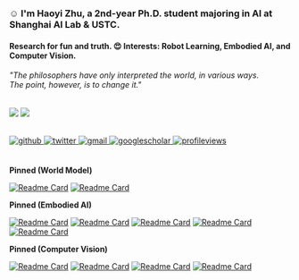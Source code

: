 ### :relaxed: I'm Haoyi Zhu, a 2nd-year Ph.D. student majoring in AI at Shanghai AI Lab & USTC.  

#### Research for fun and truth. :heart_eyes: Interests: Robot Learning, Embodied AI, and Computer Vision.



*"The philosophers have only interpreted the world, in various ways. The point, however, is to change it."*

<br/>  

<div align="left">
<img src="https://github-readme-stats.vercel.app/api?username=HaoyiZhu&show_icons=true&count_private=true&hide_border=true&show=prs_merged&rank_icon=github" align="center" />
<img src="https://github-readme-stats.vercel.app/api/top-langs/?username=HaoyiZhu&show_icons=true&count_private=true&layout=donut&hide_border=true" align="center" />
</div>  

<br/>  

<br/>  
 
<div align="left">
<a href="https://github.com/HaoyiZhu" target="_blank">
<img src=https://img.shields.io/badge/github-%2324292e.svg?&style=for-the-badge&logo=github&logoColor=white alt=github style="margin-bottom: 5px;" />
</a>
<a href="https://twitter.com/HaoyiZhu" target="_blank">
<img src=https://img.shields.io/badge/twitter-%2300acee.svg?&style=for-the-badge&logo=twitter&logoColor=white alt=twitter style="margin-bottom: 5px;" />
</a>  
<a href="mailto:hyizhu1108@gmail.com" target="_blank">
<img src=https://img.shields.io/badge/Gmail-D14836?style=for-the-badge&logo=gmail&logoColor=white alt=gmail  style="margin-bottom: 5px;" />
</a>  
<a href="https://scholar.google.com/citations?hl=zh-CN&user=pD1NOyUAAAAJ" target="_blank">
<img src=https://img.shields.io/badge/googlescholar-4285F4?style=for-the-badge&logo=googlescholar&logoColor=white alt=googlescholar  style="margin-bottom: 5px;" />
</a>  
<a href="https://github.com/HaoyiZhu" target="_blank">
<img src="https://komarev.com/ghpvc/?username=HaoyiZhu&&style=for-the-badge" alt=profileviews  style="margin-bottom: 5px;" />
</a>  
</div>  

</br>

**Pinned (World Model)**

[![Readme Card](https://github-readme-stats.vercel.app/api/pin/?username=InternRobotics&repo=Aether&description_lines_count=2)](https://github.com/OpenRobotLab/Aether)
[![Readme Card](https://github-readme-stats.vercel.app/api/pin/?username=SOTAMak1r&repo=DeepVerse&show_owner=true&description_lines_count=2)](https://github.com/SOTAMak1r/DeepVerse)

**Pinned (Embodied AI)**

[![Readme Card](https://github-readme-stats.vercel.app/api/pin/?username=xiaoxiao0406&repo=VQ-VLA&show_owner=true&description_lines_count=2)](https://github.com/xiaoxiao0406/VQ-VLA)
[![Readme Card](https://github-readme-stats.vercel.app/api/pin/?username=HaoyiZhu&repo=SPA&description_lines_count=2)](https://github.com/HaoyiZhu/SPA)
[![Readme Card](https://github-readme-stats.vercel.app/api/pin/?username=HaoyiZhu&repo=PointCloudMatters&description_lines_count=2)](https://github.com/HaoyiZhu/PointCloudMatters)
[![Readme Card](https://github-readme-stats.vercel.app/api/pin/?username=rh20t&repo=rh20t_api&show_owner=true&description_lines_count=2)](https://github.com/rh20t/rh20t_api)
[![Readme Card](https://github-readme-stats.vercel.app/api/pin/?username=MineDojo&repo=MineDojo&show_owner=true&description_lines_count=2)](https://github.com/MineDojo/MineDojo)


**Pinned (Computer Vision)**

[![Readme Card](https://github-readme-stats.vercel.app/api/pin/?username=yyfz&repo=Pi3&show_owner=true&description_lines_count=2)](https://github.com/yyfz/Pi3)
[![Readme Card](https://github-readme-stats.vercel.app/api/pin/?username=OpenGVLab&repo=PonderV2&show_owner=true&description_lines_count=2)](https://github.com/OpenGVLab/PonderV2)
[![Readme Card](https://github-readme-stats.vercel.app/api/pin/?username=MVIG-SJTU&repo=AlphaPose&show_owner=true&description_lines_count=2)](https://github.com/MVIG-SJTU/AlphaPose)
[![Readme Card](https://github-readme-stats.vercel.app/api/pin/?username=HaoyiZhu&repo=XNeRF&description_lines_count=2)](https://github.com/HaoyiZhu/XNeRF)
